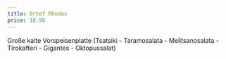 ```yaml
---
title: Ortef Rhodos
price: 18.90
---
```


Große kalte Vorspeisenplatte (Tsatsiki - Taramosalata - Melitsanosalata -
Tirokafteri - Gigantes - Oktopussalat)
